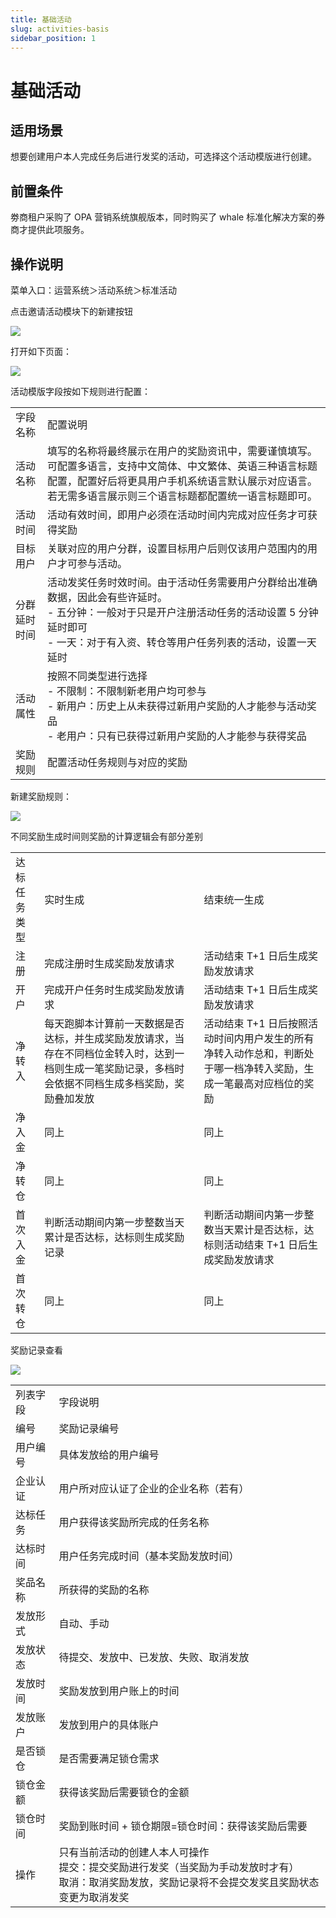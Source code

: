 ```yaml
---
title: 基础活动
slug: activities-basis
sidebar_position: 1
---
```



# 基础活动

## 适用场景

想要创建用户本人完成任务后进行发奖的活动，可选择这个活动模版进行创建。

## 前置条件

劵商租户采购了 OPA 营销系统旗舰版本，同时购买了 whale 标准化解决方案的券商才提供此项服务。

## 操作说明

菜单入口：运营系统＞活动系统＞标准活动

点击邀请活动模块下的新建按钮

<img src="/assets/X9DAbOVaXoVUXTxtsYxccvxHnqf.png"/>

打开如下页面：

<img src="/assets/QewybY9SMoLtWbx192Fc04sonqe.png"/>

活动模版字段按如下规则进行配置：

|   |   |
|---|---|
|字段名称 | 配置说明|
|活动名称 | 填写的名称将最终展示在用户的奖励资讯中，需要谨慎填写。可配置多语言，支持中文简体、中文繁体、英语三种语言标题配置，配置好后将更具用户手机系统语言默认展示对应语言。若无需多语言展示则三个语言标题都配置统一语言标题即可。|
|活动时间 | 活动有效时间，即用户必须在活动时间内完成对应任务才可获得奖励|
|目标用户 | 关联对应的用户分群，设置目标用户后则仅该用户范围内的用户才可参与活动。|
|分群延时时间 | 活动发奖任务时效时间。由于活动任务需要用户分群给出准确数据，因此会有些许延时。<br/>- 五分钟：一般对于只是开户注册活动任务的活动设置 5 分钟延时即可<br/>- 一天：对于有入资、转仓等用户任务列表的活动，设置一天延时|
|活动属性 | 按照不同类型进行选择<br/>- 不限制：不限制新老用户均可参与<br/>- 新用户：历史上从未获得过新用户奖励的人才能参与活动奖品<br/>- 老用户：只有已获得过新用户奖励的人才能参与获得奖品|
|奖励规则 | 配置活动任务规则与对应的奖励|

新建奖励规则：

<img src="/assets/QCqWbC8iloJQXExLuN1c2xGunFe.png"/>

不同奖励生成时间则奖励的计算逻辑会有部分差别

|   |   |   |
|---|---|---|
|达标任务类型 | 实时生成 | 结束统一生成|
|注册 | 完成注册时生成奖励发放请求 | 活动结束 T+1 日后生成奖励发放请求|
|开户 | 完成开户任务时生成奖励发放请求 | 活动结束 T+1 日后生成奖励发放请求|
|净转入 | 每天跑脚本计算前一天数据是否达标，并生成奖励发放请求，当存在不同档位金转入时，达到一档则生成一笔奖励记录，多档时会依据不同档生成多档奖励，奖励叠加发放 | 活动结束 T+1 日后按照活动时间内用户发生的所有净转入动作总和，判断处于哪一档净转入奖励，生成一笔最高对应档位的奖励|
|净入金 | 同上 | 同上|
|净转仓 | 同上 | 同上|
|首次入金 | 判断活动期间内第一步整数当天累计是否达标，达标则生成奖励记录 | 判断活动期间内第一步整数当天累计是否达标，达标则活动结束 T+1 日后生成奖励发放请求|
|首次转仓 | 同上 | 同上|

奖励记录查看

<img src="/assets/Y9uTbmh2coLljgxj4KacMi6vnRC.png"/>

|   |   |
|---|---|
|列表字段 | 字段说明|
|编号 | 奖励记录编号|
|用户编号 | 具体发放给的用户编号|
|企业认证 | 用户所对应认证了企业的企业名称（若有）|
|达标任务 | 用户获得该奖励所完成的任务名称|
|达标时间 | 用户任务完成时间（基本奖励发放时间）|
|奖品名称 | 所获得的奖励的名称|
|发放形式 | 自动、手动|
|发放状态 | 待提交、发放中、已发放、失败、取消发放|
|发放时间 | 奖励发放到用户账上的时间|
|发放账户 | 发放到用户的具体账户|
|是否锁仓 | 是否需要满足锁仓需求|
|锁仓金额 | 获得该奖励后需要锁仓的金额|
|锁仓时间 | 奖励到账时间 + 锁仓期限=锁仓时间：获得该奖励后需要|
|操作 | 只有当前活动的创建人本人可操作<br/>提交：提交奖励进行发奖（当奖励为手动发放时才有）<br/>取消：取消奖励发放，奖励记录将不会提交发奖且奖励状态变更为取消发奖|

